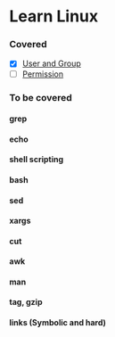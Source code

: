 # Learn Linux

### Covered
- [x] [User and Group](./user)
- [ ] [Permission](./permission)
 
### To be covered
#### grep
#### echo
#### shell scripting
#### bash
#### sed
#### xargs
#### cut
#### awk
#### man
#### tag, gzip
#### links (Symbolic and hard)